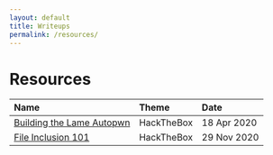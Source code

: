 ```yaml
---
layout: default
title: Writeups
permalink: /resources/
---
```


# Resources

| Name                                                         	    | Theme      | Date        |
|:------------------------------------------------------------------|:-----------|:------------|
| [Building the Lame Autopwn](./lame-autopwn)                  	    | HackTheBox | 18 Apr 2020 |
| [File Inclusion 101](./blog/2021-09-26-fileinclusion.md)          | HackTheBox | 29 Nov 2020 |       
